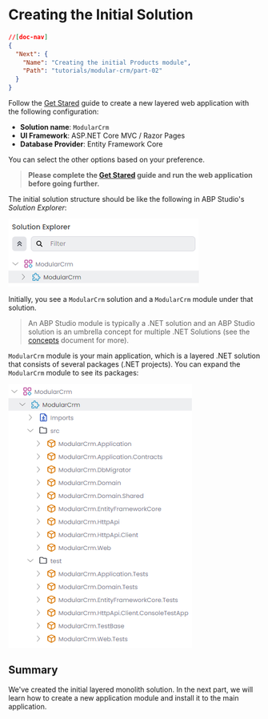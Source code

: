# Creating the Initial Solution

````json
//[doc-nav]
{
  "Next": {
    "Name": "Creating the initial Products module",
    "Path": "tutorials/modular-crm/part-02"
  }
}
````

Follow the [Get Stared](../../get-started/layered-web-application.md) guide to create a new layered web application with the following configuration:

* **Solution name**: `ModularCrm`
* **UI Framework**: ASP.NET Core MVC / Razor Pages
* **Database Provider**: Entity Framework Core

You can select the other options based on your preference.

> **Please complete the [Get Stared](../../get-started/layered-web-application.md) guide and run the web application before going further.**

The initial solution structure should be like the following in ABP Studio's *Solution Explorer*:

![solution-explorer-modular-crm-initial](images/solution-explorer-modular-crm-initial.png)

Initially, you see a `ModularCrm` solution and a `ModularCrm` module under that solution.

> An ABP Studio module is typically a .NET solution and an ABP Studio solution is an umbrella concept for multiple .NET Solutions (see the [concepts](../../studio/concepts.md) document for more).

`ModularCrm` module is your main application, which is a layered .NET solution that consists of several packages (.NET projects). You can expand the `ModularCrm` module to see its packages:

![solution-explorer-modular-crm-expanded](images/solution-explorer-modular-crm-expanded.png)

## Summary

We've created the initial layered monolith solution. In the next part, we will learn how to create a new application module and install it to the main application.